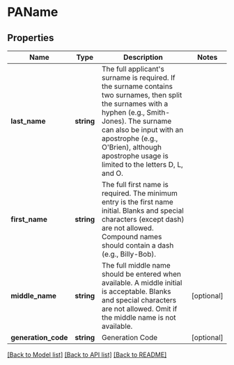 # PAName

## Properties
Name | Type | Description | Notes
------------ | ------------- | ------------- | -------------
**last_name** | **string** | The full applicant&#39;s surname is required. If the surname contains two surnames, then split the surnames with a hyphen (e.g., Smith-Jones). The surname can also be input with an apostrophe (e.g., O&#39;Brien), although apostrophe usage is limited to the letters D, L, and O. | 
**first_name** | **string** | The full first name is required. The minimum entry is the first name initial. Blanks and special characters (except dash) are not allowed. Compound names should contain a dash (e.g., Billy-Bob). | 
**middle_name** | **string** | The full middle name should be entered when available. A middle initial is acceptable. Blanks and special characters are not allowed. Omit if the middle name is not available. | [optional] 
**generation_code** | **string** | Generation Code | [optional] 

[[Back to Model list]](../README.md#documentation-for-models) [[Back to API list]](../README.md#documentation-for-api-endpoints) [[Back to README]](../README.md)


